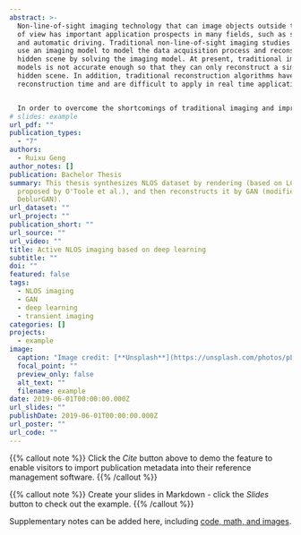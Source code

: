 ```yaml
---
abstract: >-
  Non-line-of-sight imaging technology that can image objects outside the field
  of view has important application prospects in many fields, such as security
  and automatic driving. Traditional non-line-of-sight imaging studies usually
  use an imaging model to model the data acquisition process and reconstruct the
  hidden scene by solving the imaging model. At present, traditional imaging
  models is not accurate enough so that they can only reconstruct a simple
  hidden scene. In addition, traditional reconstruction algorithms have a long
  reconstruction time and are difficult to apply in real time applications.


  In order to overcome the shortcomings of traditional imaging and improve the reconstruction speed, this paper proposes a three-dimensional reconstruction algorithm for non-line-of-sight imaging based on deep learning. The reconstruction algorithm firstly obtains 30,000 simulation data as a dataset by simulating existed imaging model. Then, we build, train and test a reconstructing algorithm based on deep learning using the conditional GAN with similar results to traditional reconstruction algorithms. Through contrast experiments, it is concluded that the deep learning-based reconstruction algorithm is more robust to parameter correction errors and can effectively reduce the high dependence on parameter calibration. In addition, based on deep learning, the reconstruction algorithm only needs 20ms to reconstruct a single hidden scene, while the traditional algorithm requires at least 0.2s. Therefore, the reconstruction algorithm based on deep learning can greatly improve the reconstruction speed of non-line-of-sight imaging. Finally, this paper analyzes the shortcomings and improvement schemes of the proposed non-line-of-sight imaging algorithm based on deep learning.
# slides: example
url_pdf: ""
publication_types:
  - "7"
authors:
  - Ruixu Geng
author_notes: []
publication: Bachelor Thesis
summary: This thesis synthesizes NLOS dataset by rendering (based on LCT
  proposed by O'Toole et al.), and then reconstructs it by GAN (modified from
  DeblurGAN).
url_dataset: ""
url_project: ""
publication_short: ""
url_source: ""
url_video: ""
title: Active NLOS imaging based on deep learning
subtitle: ""
doi: ""
featured: false
tags:
  - NLOS imaging
  - GAN
  - deep learning
  - transient imaging
categories: []
projects:
  - example
image:
  caption: "Image credit: [**Unsplash**](https://unsplash.com/photos/pLCdAaMFLTE)"
  focal_point: ""
  preview_only: false
  alt_text: ""
  filename: example
date: 2019-06-01T00:00:00.000Z
url_slides: ""
publishDate: 2019-06-01T00:00:00.000Z
url_poster: ""
url_code: ""
---
```


{{% callout note %}}
Click the *Cite* button above to demo the feature to enable visitors to import publication metadata into their reference management software.
{{% /callout %}}

{{% callout note %}}
Create your slides in Markdown - click the *Slides* button to check out the example.
{{% /callout %}}

Supplementary notes can be added here, including [code, math, and images](https://wowchemy.com/docs/writing-markdown-latex/).
